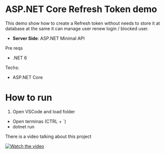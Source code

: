 # ASP.NET Core Refresh Token demo

This demo show how to create a Refresh token without needs to store it at database at the same it can manage user renew login / blocked user.

* **Server Side**: ASP.NET Minimal API

Pre reqs

* .NET 6

Techs:

* ASP.NET Core

# How to run

1. Open VSCode and load folder
  * Open terminas (CTRL + \`)
  * dotnet run

There is a video talking about this project

[![Watch the video](https://img.youtube.com/vi/t5iumvSNbgM/hqdefault.jpg)](https://www.youtube.com/watch?v=t5iumvSNbgM)